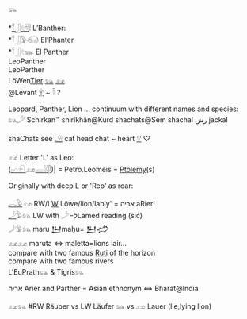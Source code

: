 𓃮  

*[𓍋](𓍋)[𓃀](𓃀)[𓏲](𓏲)[𓄛](𓄛)𓏪 L’Banther:  
*𓍋𓃀𓅱𓃰 El’Phanter  
*𓍋𓃀𓏲𓃮 El Panther  
LeoPanther  
LeoParther  
LöWen[Tier](𓄛) [𓃬](𓃬) [𓃭](𓃭)  
@Levant [𓋁](𓋁) ~ 𓍋 ?  


Leopard, Panther, Lion … continuum with different names and species:  
𓃬𓌳 Schirkan™ shirîkhân@Kurd shachats@Sem shachal رش  jackal  

shaChats see [𓄂](𓄂) cat head chat ~ heart [𓄣](𓄣) ♡  

𓃭 Letter 'L' as Leo:  
([𓊪](𓊪)[𓏏](𓏏)[𓍯](𓍯)𓃭[𓐝](𓐝)[𓇋𓇋](𓇋𓇋)[𓋴](𓋴))| = Petro.Leomeis = [Ptolemy](https://en.wikipedia.org/wiki/Ptolemaios)(s)  

Originally with deep L or 'Reo' as roar:  

[𓂋](𓂋)[𓅱](𓅱)𓃭 RW/L[W](w) Löwe/lion/labiy' = אריה aRier!  
[𓌳](𓌳)𓅱𓃬 LW with 𓌳=לLamed reading (sic)  
𓌳𓅱𓃬 maru 𒌨maḫu= 𒌨𒈤  
𓃭𓃭 maruta ⇔ maletta=lions lair…  
compare with two famous [Ruti](https://en.wikipedia.org/wiki/Ruti) of the horizon  
compare with two famous rivers  
L'EuPrath𓃮 & Tigris𓃬  

אריה Arier and Parther = Asian ethnonym  ⇔ Bharat@India  

𓃭𓃬 #RW Räuber vs LW Läufer 𓃬 vs 𓃭 Lauer (lie,lying lion)  